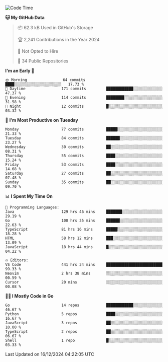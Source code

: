 <!--START_SECTION:thansetan-waka-->
![Code Time](http://img.shields.io/badge/Code%20Time-446%20hrs%2046%20mins-blue)

**🐱 My GitHub Data** 

> 📦 62.3 kB Used in GitHub's Storage 
 > 
> 🏆 2,241 Contributions in the Year 2024
 > 
> 🚫 Not Opted to Hire
 > 
> 📜 34 Public Repositories 
 > 

**I'm an Early 🐤** 

```text
🌞 Morning                64 commits          ████░░░░░░░░░░░░░░░░░░░░░   17.73 % 
🌆 Daytime                171 commits         ████████████░░░░░░░░░░░░░   47.37 % 
🌃 Evening                114 commits         ████████░░░░░░░░░░░░░░░░░   31.58 % 
🌙 Night                  12 commits          █░░░░░░░░░░░░░░░░░░░░░░░░   03.32 % 
```

📅 **I'm Most Productive on Tuesday** 

```text
Monday                   77 commits          █████░░░░░░░░░░░░░░░░░░░░   21.33 % 
Tuesday                  84 commits          ██████░░░░░░░░░░░░░░░░░░░   23.27 % 
Wednesday                30 commits          ██░░░░░░░░░░░░░░░░░░░░░░░   08.31 % 
Thursday                 55 commits          ████░░░░░░░░░░░░░░░░░░░░░   15.24 % 
Friday                   53 commits          ████░░░░░░░░░░░░░░░░░░░░░   14.68 % 
Saturday                 27 commits          ██░░░░░░░░░░░░░░░░░░░░░░░   07.48 % 
Sunday                   35 commits          ██░░░░░░░░░░░░░░░░░░░░░░░   09.70 % 
```

📊 **I Spent My Time On** 

```text
💬 Programming Languages: 
Java                     129 hrs 46 mins     ███████░░░░░░░░░░░░░░░░░░   29.19 % 
Go                       100 hrs 35 mins     ██████░░░░░░░░░░░░░░░░░░░   22.63 % 
TypeScript               81 hrs 16 mins      █████░░░░░░░░░░░░░░░░░░░░   18.28 % 
HTML                     58 hrs 12 mins      ███░░░░░░░░░░░░░░░░░░░░░░   13.09 % 
JavaScript               18 hrs 44 mins      █░░░░░░░░░░░░░░░░░░░░░░░░   04.22 % 

🔥 Editors: 
VS Code                  441 hrs 34 mins     █████████████████████████   99.33 % 
Neovim                   2 hrs 38 mins       ░░░░░░░░░░░░░░░░░░░░░░░░░   00.59 % 
Cursor                   20 mins             ░░░░░░░░░░░░░░░░░░░░░░░░░   00.08 % 
```

**🧑‍💻 I Mostly Code in Go** 

```text
Go                       14 repos            ████████████░░░░░░░░░░░░░   46.67 % 
Python                   5 repos             ████░░░░░░░░░░░░░░░░░░░░░   16.67 % 
JavaScript               3 repos             ██░░░░░░░░░░░░░░░░░░░░░░░   10.00 % 
TypeScript               2 repos             ██░░░░░░░░░░░░░░░░░░░░░░░   06.67 % 
Shell                    1 repo              █░░░░░░░░░░░░░░░░░░░░░░░░   03.33 % 
```

Last Updated on 16/12/2024 04:22:05 UTC
<!--END_SECTION:thansetan-waka-->